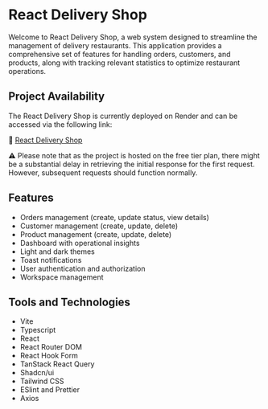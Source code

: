 # React Delivery Shop

Welcome to React Delivery Shop, a web system designed to streamline the management of delivery restaurants. This application provides a comprehensive set of features for handling orders, customers, and products, along with tracking relevant statistics to optimize restaurant operations.

## Project Availability

The React Delivery Shop is currently deployed on Render and can be accessed via the following link:

🔗 [React Delivery Shop](https://delivery-shop.victorassis.eng.br)

⚠ Please note that as the project is hosted on the free tier plan, there might be a substantial delay in retrieving the initial response for the first request. However, subsequent requests should function normally.

## Features

* Orders management (create, update status, view details)
* Customer management (create, update, delete)
* Product management (create, update, delete)
* Dashboard with operational insights
* Light and dark themes
* Toast notifications
* User authentication and authorization
* Workspace management

## Tools and Technologies

* Vite
* Typescript
* React
* React Router DOM
* React Hook Form
* TanStack React Query
* Shadcn/ui
* Tailwind CSS
* ESlint and Prettier
* Axios
